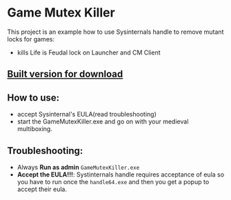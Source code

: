 # Game Mutex Killer
This project is an example how to use Sysinternals handle to remove mutant locks for games:
- kills Life is Feudal lock on Launcher and CM Client

## [Built version for download](https://github.com/rosudrag/GameMutexKiller/files/2239009/GameMutexKiller.zip)

## How to use:
- accept Sysinternal's EULA(read troubleshooting)
- start the GameMutexKiller.exe and go on with your medieval multiboxing.

## Troubleshooting:
- Always **Run as admin** `GameMutexKiller.exe` 
- **Accept the EULA!!!**: Systinternals handle requires acceptance of eula so you have to run once the `handle64.exe` and then you get a popup to accept their eula.
